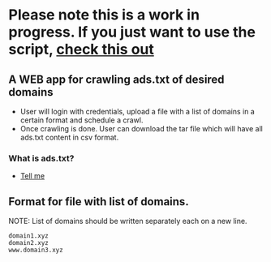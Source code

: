 # Please note this is a work in progress. If you just want to use the script, [check this out](https://github.com/kaustubhd93/adstxt-crawler.git)

## A WEB app for crawling ads.txt of desired domains
- User will login with credentials, upload a file with a list of domains in a certain format and schedule a crawl.
- Once crawling is done. User can download the tar file which will have all ads.txt content in csv format.

### What is ads.txt?
- [Tell me](https://github.com/kaustubhd93/adstxt-crawler/wiki/Ads.txt-concepts)  


## Format for file with list of domains.
NOTE: List of domains should be written separately each on a new line.  
```
domain1.xyz  
domain2.xyz  
www.domain3.xyz  
```

